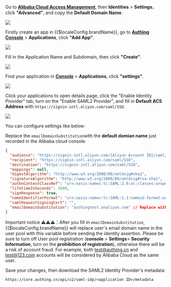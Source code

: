 <IntegrationDetailCard title="Record Alibaba Cloud Configuration">

Go to [**Alibaba Cloud Access Management**](https://ram.console.aliyun.com/settings), then **Identities** > **Settings**，click **"Advanced"**, and copy the **Default Domain Name**.

![](~@imagesZhCn/integration/ali-cloud/1-1.png)

</IntegrationDetailCard>

<IntegrationDetailCard title="Configure Authing SAML2 IdP">

Firstly create an app in {{$localeConfig.brandName}}, go to [**Authing Console**](https://console.authing.cn) > **Applications**, click **"Add App"**.

![](~@imagesZhCn/integration/ali-cloud/1-4.jpg)

Fill in the Application Name and Subdomain, then click **"Create"**.

![](~@imagesZhCn/integration/ali-cloud/1-5.jpg)

Find your application in [**Console**](https://console.authing.cn) > **Applications**, click **"settings"**.

![](~@imagesZhCn/integration/ali-cloud/1-2.png)

Click your applications to open details page, click the "Enable Identity Provider" tab, turn on the "Enable SAML2 Provider", and fill in **Default ACS Address** with `https://signin-intl.aliyun.com/saml/SSO`.

![](~@imagesZhCn/integration/ali-cloud-intl/1-1.jpg)

You can configure settings like below:

Replace the `emailDomainSubstitution`with the **default domian name** just recorded in the Alibaba cloud console.

```json
{
  "audience": "https://signin-intl.aliyun.com/{Aliyun Account ID}/saml/SSO",
  "recipient": "https://signin-intl.aliyun.com/saml/SSO",
  "destination": "https://signin-intl.aliyun.com/saml/SSO",
  "mappings": null,
  "digestAlgorithm": "http://www.w3.org/2000/09/xmldsig#sha1",
  "signatureAlgorithm": "http://www.w3.org/2000/09/xmldsig#rsa-sha1",
  "authnContextClassRef": "urn:oasis:names:tc:SAML:2.0:ac:classes:unspecified",
  "lifetimeInSeconds": 3600,
  "signResponse": true,
  "nameIdentifierFormat": "urn:oasis:names:tc:SAML:1.1:nameid-format:unspecified",
  "samlRequestSigningCert": "",
  "emailDomainSubstitution": "authingtest.onaliyun.com" // Replace with your Aliyun domain name
}
```

Important notice ⚠️⚠️⚠️：After you fill in `emailDomainSubstitution`, {{$localeConfig.brandName}} will replace user's email domain name in the user pool with this variable before sending the identity assertion. Please be sure to turn off User pool registration (**console** > **Settings**> **Security Information**, turn on the **prohibition of registration**), otherwise there will be a risk of account fraud. For example, both test@authing.cn and test@123.com accounts will be considered by Alibaba Cloud as the same user.

Save your changes, then download the SAML2 Identity Provider's metadata:

`https://core.authing.cn/api/v2/saml-idp/<application ID>/metadata`

</IntegrationDetailCard>
